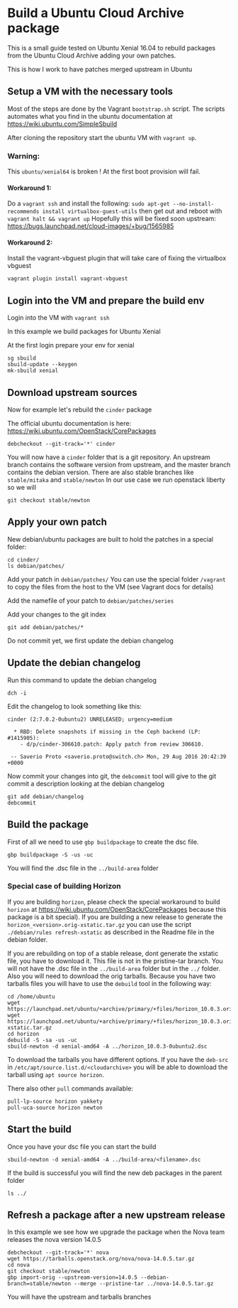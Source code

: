 # Build a Ubuntu Cloud Archive package

This is a small guide tested on Ubuntu Xenial 16.04 to rebuild
packages from the Ubuntu Cloud Archive adding your own patches.

This is how I work to have patches merged upstream in Ubuntu

## Setup a VM with the necessary tools

Most of the steps are done by the Vagrant `bootstrap.sh` script. The scripts
automates what you find in the ubuntu documentation at https://wiki.ubuntu.com/SimpleSbuild

After cloning the repository start the ubuntu VM with `vagrant up`.

### Warning:
This `ubuntu/xenial64` is broken ! At the first boot provision will fail.

#### Workaround 1:

Do a `vagrant ssh` and install the following:
`sudo apt-get --no-install-recommends install virtualbox-guest-utils`
then get out and reboot with `vagrant halt && vagrant up`
Hopefully this will be fixed soon upstream:
https://bugs.launchpad.net/cloud-images/+bug/1565985

#### Workaround 2:

Install the vagrant-vbguest plugin that will take care of fixing the virtualbox vbguest

`vagrant plugin install vagrant-vbguest`

## Login into the VM and prepare the build env

Login into the VM with `vagrant ssh`

In this example we build packages for Ubuntu Xenial

At the first login prepare your env for xenial
```
sg sbuild
sbuild-update --keygen
mk-sbuild xenial
```

## Download upstream sources

Now for example let's rebuild the `cinder` package

The official ubuntu documentation is here:
https://wiki.ubuntu.com/OpenStack/CorePackages

```
debcheckout --git-track='*' cinder
```

You will now have a `cinder` folder that is a git
repository. An upstream branch contains the software version from upstream,
and the master branch contains the debian version.
There are also stable branches like `stable/mitaka` and `stable/newton`
In our use case we run openstack liberty so we will

```
git checkout stable/newton
```

## Apply your own patch

New debian/ubuntu packages are built to hold the patches in a special folder:

```
cd cinder/
ls debian/patches/
```

Add your patch in `debian/patches/`
You can use the special folder `/vagrant` to copy the files from the host to
the VM (see Vagrant docs for details)

Add the namefile of your patch to `debian/patches/series`

Add your changes to the git index
```
git add debian/patches/*
```

Do not commit yet, we first update the debian changelog

## Update the debian changelog

Run this command to update the debian changelog

`dch -i`

Edit the changelog to look something like this:

```
cinder (2:7.0.2-0ubuntu2) UNRELEASED; urgency=medium

  * RBD: Delete snapshots if missing in the Ceph backend (LP: #1415905):
    - d/p/cinder-306610.patch: Apply patch from review 306610.

 -- Saverio Proto <saverio.proto@switch.ch> Mon, 29 Aug 2016 20:42:39 +0000
```

Now commit your changes into git, the `debcommit` tool will give to the git commit a description looking at the debian changelog

```
git add debian/changelog
debcommit
```

## Build the package

First of all we need to use `gbp buildpackage` to create the dsc file.

```
gbp buildpackage -S -us -uc
```

You will find the .dsc file in the `../build-area` folder

### Special case of building Horizon

If you are building `horizon`, please check the special workaround to build `horizon` at https://wiki.ubuntu.com/OpenStack/CorePackages because this package is a bit special).
If you are building a new release to generate the `horizon_<version>.orig-xstatic.tar.gz` you can use the script `./debian/rules refresh-xstatic` as described in the Readme file in the debian folder.

If you are rebuilding on top of a stable release, dont generate the xstatic file, you have to download it. This file is not in the pristine-tar branch.
You will not have the .dsc file in the  `../build-area` folder but in the `../` folder. Also you will need to download the orig tarballs.
Because you have two tarballs files you will have to use the `debuild` tool in the following way:
```
cd /home/ubuntu
wget https://launchpad.net/ubuntu/+archive/primary/+files/horizon_10.0.3.orig.tar.gz
wget https://launchpad.net/ubuntu/+archive/primary/+files/horizon_10.0.3.orig-xstatic.tar.gz
cd horizon
debuild -S -sa -us -uc
sbuild-newton -d xenial-amd64 -A ../horizon_10.0.3-0ubuntu2.dsc
```

To download the tarballs you have different options.
If you have the `deb-src` in `/etc/apt/source.list.d/<cloudarchive>` you will be
able to download the tarball using `apt source horizon`.

There also other `pull` commands available:
```
pull-lp-source horizon yakkety
pull-uca-source horizon newton
```

## Start the build

Once you have your dsc file you can start the build

```
sbuild-newton -d xenial-amd64 -A ../build-area/<filename>.dsc
```

If the build is successful you will find the new deb packages in the parent folder

`ls ../`

## Refresh a package after a new upstream release

In this example we see how we upgrade the package when the Nova team releases the nova version 14.0.5

```
debcheckout --git-track='*' nova
wget https://tarballs.openstack.org/nova/nova-14.0.5.tar.gz
cd nova
git checkout stable/newton
gbp import-orig --upstream-version=14.0.5 --debian-branch=stable/newton --merge --pristine-tar ../nova-14.0.5.tar.gz
```
You will have the upstream and tarballs branches

